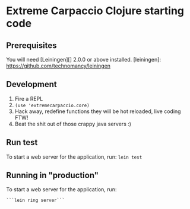# Extreme Carpaccio Clojure starting code

## Prerequisites

You will need [Leiningen][] 2.0.0 or above installed.
[leiningen]: https://github.com/technomancy/leiningen

## Development
1. Fire a REPL
2. ```(use 'extremecarpaccio.core)```
3. Hack away, redefine functions they will be hot reloaded, live coding FTW!
4. Beat the shit out of those crappy java servers :)

## Run test
To start a web server for the application, run:
    ```lein test```

## Running in "production"
To start a web server for the application, run:

    ```lein ring server```

